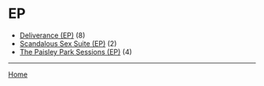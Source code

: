 # EP

  * [Deliverance (EP)](../ep/deliverance/index.md) (8)
  * [Scandalous Sex Suite (EP)](../ep/scandalous-sex-suite/index.md) (2)
  * [The Paisley Park Sessions (EP)](../ep/the-paisley-park-sessions/index.md) (4)

----

[Home](../index.md)
